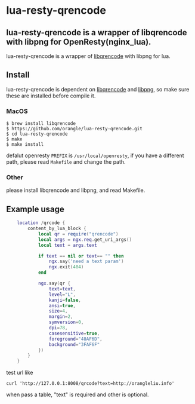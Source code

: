 lua-resty-qrencode
==========

## lua-resty-qrencode is a wrapper of libqrencode with libpng for OpenResty(nginx_lua).

lua-resty-qrencode is a wrapper of [libqrencode](http://fukuchi.org/works/qrencode/) with libpng for lua.

## Install

lua-resty-qrencode is dependent on [libqrencode](http://fukuchi.org/works/qrencode/)
and [libpng](http://www.libpng.org/pub/png/libpng.html), so make sure these are installed
before compile it.

### MacOS

```
$ brew install libqrencode
$ https://github.com/orangle/lua-resty-qrencode.git
$ cd lua-resty-qrencode
$ make
$ make install
```

defalut openresty `PREFIX` is `/usr/local/openresty`, if you have a different path, please read `Makefile` and change the path.

### Other

please install libqrencode and libpng, and read Makefile.


## Example usage

```lua
    location /qrcode {
        content_by_lua_block {
            local qr = require("qrencode")
            local args = ngx.req.get_uri_args()
            local text = args.text

            if text == nil or text== "" then
                ngx.say('need a text param')
                ngx.exit(404)
            end

            ngx.say(qr {
                text=text,
                level="L",
                kanji=false,
                ansi=true,
                size=4,
                margin=2,
                symversion=0,
                dpi=78,
                casesensitive=true,
                foreground="48AF6D",
                background="3FAF6F"
            })
        }
    }
```

test url like
```
curl 'http://127.0.0.1:8008/qrcode?text=http://orangleliu.info'
```

when pass a table, "text" is required and other is optional.


